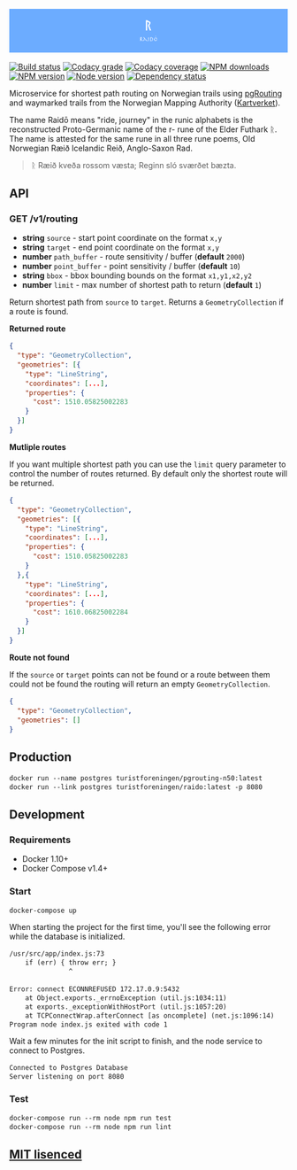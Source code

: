 ![Raidō](https://raw.githubusercontent.com/Turistforeningen/Raido/master/assets/raido.png "Raidō")

[![Build status](https://app.wercker.com/status/2ba1a86eacf6eb53f2efb58507f5de74/s "wercker status")](https://app.wercker.com/project/bykey/2ba1a86eacf6eb53f2efb58507f5de74)
[![Codacy grade](https://img.shields.io/codacy/grade/c1cc2fb578a44622b1712f65163bb1c5.svg "Codacy grade")](https://www.codacy.com/app/starefossen/Raido)
[![Codacy coverage](https://img.shields.io/codacy/coverage/c1cc2fb578a44622b1712f65163bb1c5.svg "Codacy coverage")](https://www.codacy.com/app/starefossen/Raido)
[![NPM downloads](https://img.shields.io/npm/dm/raido.svg "NPM downloads")](https://www.npmjs.com/package/raido)
[![NPM version](https://img.shields.io/npm/v/raido.svg "NPM version")](https://www.npmjs.com/package/raido)
[![Node version](https://img.shields.io/node/v/raido.svg "Node version")](https://www.npmjs.com/package/raido)
[![Dependency status](https://img.shields.io/david/Turistforeningen/Raido.svg "Dependency status")](https://david-dm.org/Turistforeningen/Raido)

Microservice for shortest path routing on Norwegian trails using
[pgRouting](https://github.com/Starefossen/docker-pgrouting) and waymarked
trails from the Norwegian Mapping Authority
([Kartverket](http://www.kartverket.no/en/Maps--Nautical-Charts/)).

The name Raidō means "ride, journey" in the runic alphabets is the reconstructed
Proto-Germanic name of the r- rune of the Elder Futhark ᚱ. The name is attested
for the same rune in all three rune poems, Old Norwegian Ræið Icelandic Reið,
Anglo-Saxon Rad.

> ᚱ Ræið kveða rossom væsta;
> Reginn sló sværðet bæzta.

## API

### GET /v1/routing

* **string** `source` - start point coordinate on the format `x,y`
* **string** `target` - end point coordinate on the format `x,y`
* **number** `path_buffer` - route sensitivity / buffer (**default** `2000`)
* **number** `point_buffer` - point sensitivity / buffer (**default** `10`)
* **string** `bbox` - bbox bounding bounds on the format `x1,y1,x2,y2`
* **number** `limit` - max number of shortest path to return (**default** `1`)

Return shortest path from `source` to `target`. Returns a `GeometryCollection`
if a route is found.

**Returned route**

```json
{
  "type": "GeometryCollection",
  "geometries": [{
    "type": "LineString",
    "coordinates": [...],
    "properties": {
      "cost": 1510.05825002283
    }
  }]
}
```

**Mutliple routes**

If you want multiple shortest path you can use the `limit` query parameter to
control the number of routes returned. By default only the shortest route will
be returned.

```json
{
  "type": "GeometryCollection",
  "geometries": [{
    "type": "LineString",
    "coordinates": [...],
    "properties": {
      "cost": 1510.05825002283
    }
  },{
    "type": "LineString",
    "coordinates": [...],
    "properties": {
      "cost": 1610.06825002284
    }
  }]
}
```

**Route not found**

If the `source` or `target` points can not be found or a route between them
could not be found the routing will return an empty `GeometryCollection`.

```json
{
  "type": "GeometryCollection",
  "geometries": []
}
```

## Production

```
docker run --name postgres turistforeningen/pgrouting-n50:latest
docker run --link postgres turistforeningen/raido:latest -p 8080
```

## Development

### Requirements

* Docker 1.10+
* Docker Compose v1.4+

### Start

```
docker-compose up
```

When starting the project for the first time, you'll see the following error while the database is
initialized.

```
/usr/src/app/index.js:73
    if (err) { throw err; }
               ^

Error: connect ECONNREFUSED 172.17.0.9:5432
    at Object.exports._errnoException (util.js:1034:11)
    at exports._exceptionWithHostPort (util.js:1057:20)
    at TCPConnectWrap.afterConnect [as oncomplete] (net.js:1096:14)
Program node index.js exited with code 1
```

Wait a few minutes for the init script to finish, and the node service to connect to Postgres.

```
Connected to Postgres Database
Server listening on port 8080
```

### Test

```
docker-compose run --rm node npm run test
docker-compose run --rm node npm run lint
```


## [MIT lisenced](https://github.com/Turistforeningen/Raido/blob/master/LICENSE)
